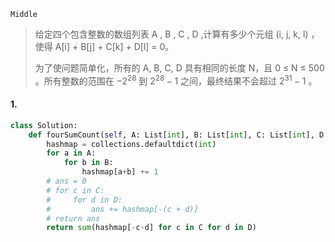 `Middle`

> 给定四个包含整数的数组列表 A , B , C , D ,计算有多少个元组 (i, j, k, l) ，使得 A[i] + B[j] + C[k] + D[l] = 0。
>
> 为了使问题简单化，所有的 A, B, C, D 具有相同的长度 N，且 0 ≤ N ≤ 500 。所有整数的范围在 $-2^{28}$ 到 $2^{28} - 1$ 之间，最终结果不会超过 $2^{31} - 1$ 。
>

#### 1. 

```python
class Solution:
    def fourSumCount(self, A: List[int], B: List[int], C: List[int], D: List[int]) -> int:
        hashmap = collections.defaultdict(int)
        for a in A:
            for b in B:
                hashmap[a+b] += 1
        # ans = 0
        # for c in C:
        #     for d in D:
        #         ans += hashmap[-(c + d)]
        # return ans
    	return sum(hashmap[-c-d] for c in C for d in D)
```

